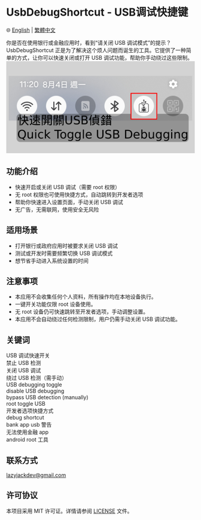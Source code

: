 # UsbDebugShortcut - USB调试快捷键

🌐 [English](./README.md) | [繁體中文](./README.zh-TW.md)

你是否在使用银行或金融应用时，看到“请关闭 USB 调试模式”的提示？  
UsbDebugShortcut 正是为了解决这个烦人问题而诞生的工具。它提供了一种简单的方式，让你可以快速关闭或打开 USB 调试功能，帮助你手动绕过这些限制。
![主题图片](圖片素材/主題圖片.png)

## 功能介绍
- 快速开启或关闭 USB 调试（需要 root 权限）
- 无 root 权限也可使用快捷方式，自动跳转到开发者选项
- 帮助你快速进入设置页面，手动关闭 USB 调试
- 无广告，无需联网，使用安全无风险

## 适用场景
- 打开银行或政府应用时被要求关闭 USB 调试
- 测试或开发时需要频繁切换 USB 调试模式
- 想节省手动进入系统设置的时间

## 注意事项
- 本应用不会收集任何个人资料，所有操作均在本地设备执行。
- 一键开关功能仅限 root 设备使用。
- 无 root 设备仍可快速跳转至开发者选项，手动调整设置。
- 本应用不会自动绕过任何检测限制，用户仍需手动关闭 USB 调试功能。

## 关键词
USB 调试快速开关  
禁止 USB 检测  
关闭 USB 调试  
绕过 USB 检测（需手动）  
USB debugging toggle  
disable USB debugging  
bypass USB detection (manually)  
root toggle USB  
开发者选项快捷方式  
debug shortcut  
bank app usb 警告  
无法使用金融 app  
android root 工具  

## 联系方式
lazyjackdev@gmail.com

## 许可协议
本项目采用 MIT 许可证。详情请参阅 [LICENSE](LICENSE) 文件。